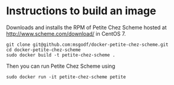 # Instructions to build an image

Downloads and installs the RPM of Petite Chez Scheme hosted at http://www.scheme.com/download/ in CentOS 7.

```
git clone git@github.com:msgodf/docker-petite-chez-scheme.git
cd docker-petite-chez-scheme
sudo docker build -t petite-chez-scheme .
```

Then you can run Petite Chez Scheme using

```
sudo docker run -it petite-chez-scheme petite
```
